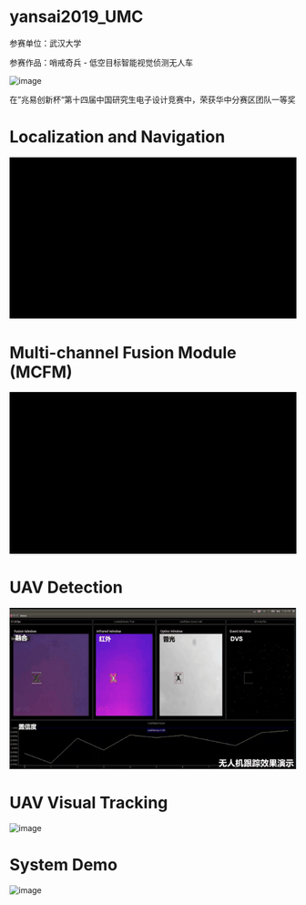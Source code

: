 # yansai2019_UMC
参赛单位：武汉大学

参赛作品：哨戒奇兵 - 低空目标智能视觉侦测无人车

![image](https://github.com/professor1996/UAV_detection-unmanned-vehicle/blob/master/demo/fig/%E5%9B%BE1.png)

在”兆易创新杯“第十四届中国研究生电子设计竞赛中，荣获华中分赛区团队一等奖

# Localization and Navigation
![image](https://github.com/professor1996/UAV_detection-unmanned-vehicle/blob/master/demo/gif/1.gif)


# Multi-channel Fusion Module (MCFM)
![image](https://github.com/professor1996/UAV_detection-unmanned-vehicle/blob/master/demo/gif/2.gif)


# UAV Detection
![image](https://github.com/professor1996/UAV_detection-unmanned-vehicle/blob/master/demo/gif/3.gif)


# UAV Visual Tracking
![image](https://github.com/professor1996/UAV_detection-unmanned-vehicle/blob/master/demo/gif/4.gif)


# System Demo
![image](https://github.com/professor1996/UAV_detection-unmanned-vehicle/blob/master/demo/gif/5.gif)

